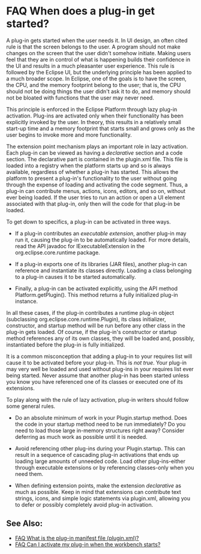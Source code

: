 

FAQ When does a plug-in get started?
====================================

A plug-in gets started when the user needs it. In UI design, an often cited rule is that the screen belongs to the user. A program should not make changes on the screen that the user didn't somehow initiate. Making users feel that they are in control of what is happening builds their confidence in the UI and results in a much pleasanter user experience. This rule is followed by the Eclipse UI, but the underlying principle has been applied to a much broader scope. In Eclipse, one of the goals is to have the screen, the CPU, and the memory footprint belong to the user; that is, the CPU should not be doing things the user didn't ask it to do, and memory should not be bloated with functions that the user may never need.

This principle is enforced in the Eclipse Platform through lazy plug-in activation. Plug-ins are activated only when their functionality has been explicitly invoked by the user. In theory, this results in a relatively small start-up time and a memory footprint that starts small and grows only as the user begins to invoke more and more functionality.

The extension point mechanism plays an important role in lazy activation. Each plug-in can be viewed as having a _declarative_ section and a code section. The declarative part is contained in the plugin.xml file. This file is loaded into a registry when the platform starts up and so is always available, regardless of whether a plug-in has started. This allows the platform to present a plug-in's functionality to the user without going through the expense of loading and activating the code segment. Thus, a plug-in can contribute menus, actions, icons, editors, and so on, without ever being loaded. If the user tries to run an action or open a UI element associated with that plug-in, only then will the code for that plug-in be loaded.

To get down to specifics, a plug-in can be activated in three ways.

*   If a plug-in contributes an _executable extension_, another plug-in may run it, causing the plug-in to be automatically loaded. For more details, read the API javadoc for IExecutableExtension in the org.eclipse.core.runtime package.

*   If a plug-in exports one of its libraries (JAR files), another plug-in can reference and instantiate its classes directly. Loading a class belonging to a plug-in causes it to be started automatically.

*   Finally, a plug-in can be activated explicitly, using the API method Platform.getPlugin(). This method returns a fully initialized plug-in instance.

In all these cases, if the plug-in contributes a runtime plug-in object (subclassing org.eclipse.core.runtime.Plugin), its class initializer, constructor, and startup method will be run before any other class in the plug-in gets loaded. Of course, if the plug-in's constructor or startup method references any of its own classes, they will be loaded and, possibly, instantiated before the plug-in is fully initialized.

It is a common misconception that adding a plug-in to your requires list will cause it to be activated before your plug-in. This is _not true_. Your plug-in may very well be loaded and used without plug-ins in your requires list ever being started. Never assume that another plug-in has been started unless you know you have referenced one of its classes or executed one of its extensions.

To play along with the rule of lazy activation, plug-in writers should follow some general rules.

*   Do an absolute minimum of work in your Plugin.startup method. Does the code in your startup method need to be run immediately? Do you need to load those large in-memory structures right away? Consider deferring as much work as possible until it is needed.

*   Avoid referencing other plug-ins during your Plugin.startup. This can result in a sequence of cascading plug-in activations that ends up loading large amounts of unneeded code. Load other plug-ins-either through executable extensions or by referencing classes-only when you need them.

*   When defining extension points, make the extension _declarative_ as much as possible. Keep in mind that extensions can contribute text strings, icons, and simple logic statements via plugin.xml, allowing you to defer or possibly completely avoid plug-in activation.

See Also:
---------

*   [FAQ What is the plug-in manifest file (plugin.xml)?](./FAQ_What_is_the_plug-in_manifest_file_plugin_xml.md "FAQ What is the plug-in manifest file (plugin.xml)?")
*   [FAQ Can I activate my plug-in when the workbench starts?](./FAQ_Can_I_activate_my_plug-in_when_the_workbench_starts.md "FAQ Can I activate my plug-in when the workbench starts?")


